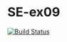 # SE-ex09 
[![Build Status](https://travis-ci.org/casiomaster/SE-ex09.svg?branch=master)](https://travis-ci.org/casiomaster/SE-ex09)
